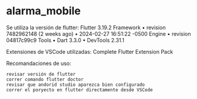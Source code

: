 # alarma_mobile
 Se utiliza la versión de flutter:
    Flutter 3.19.2
    Framework • revision 7482962148 (2 weeks ago) • 2024-02-27 16:51:22 -0500
    Engine • revision 04817c99c9
    Tools • Dart 3.3.0 • DevTools 2.31.1

Extensiones de VSCode utilizadas:
    Complete Flutter Extension Pack

Recomandaciones de uso:

    revisar versión de flutter
    correr comando flutter doctor
    revisar que andorid studio aparezca bien configurado
    correr el poryecto en flutter directamente desde VSCode
